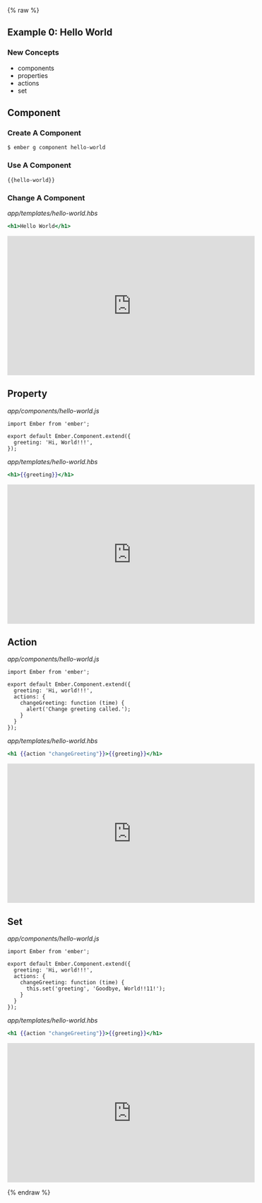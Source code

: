 {% raw %}
## Example 0: Hello World

### New Concepts

+ components
+ properties
+ actions
+ set

## Component

### Create A Component

`$ ember g component hello-world`

### Use A Component

`{{hello-world}}`

### Change A Component

*app/templates/hello-world.hbs*

```handlebars
<h1>Hello World</h1>
```

<iframe width="560" height="315" src="https://www.youtube.com/embed/eSrTQcFh3kY?rel=0&amp;showinfo=0" frameborder="0" allowfullscreen></iframe>


## Property

*app/components/hello-world.js*

```es6
import Ember from 'ember';

export default Ember.Component.extend({
  greeting: 'Hi, World!!!',
});
```

*app/templates/hello-world.hbs*

```handlebars
<h1>{{greeting}}</h1>
```

<iframe width="560" height="315" src="https://www.youtube.com/embed/ZigWewtisuI?rel=0&amp;showinfo=0" frameborder="0" allowfullscreen></iframe>

## Action

*app/components/hello-world.js*

```es6
import Ember from 'ember';

export default Ember.Component.extend({
  greeting: 'Hi, world!!!',
  actions: {
    changeGreeting: function (time) {
      alert('Change greeting called.');
    }
  }
});
```

*app/templates/hello-world.hbs*

```handlebars
<h1 {{action "changeGreeting"}}>{{greeting}}</h1>
```

<iframe width="560" height="315" src="https://www.youtube.com/embed/Y9xAMBdiYOw?rel=0&amp;showinfo=0" frameborder="0" allowfullscreen></iframe>

## Set

*app/components/hello-world.js*

```es6
import Ember from 'ember';

export default Ember.Component.extend({
  greeting: 'Hi, world!!!',
  actions: {
    changeGreeting: function (time) {
      this.set('greeting', 'Goodbye, World!!11!');
    }
  }
});
```

*app/templates/hello-world.hbs*

```handlebars
<h1 {{action "changeGreeting"}}>{{greeting}}</h1>
```

<iframe width="560" height="315" src="https://www.youtube.com/embed/AxU0Ryb12Z0?rel=0&amp;showinfo=0" frameborder="0" allowfullscreen></iframe>

{% endraw %}

